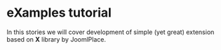 # eXamples tutorial
In this stories we will cover development of simple (yet great) extension based on **X** library by JoomlPlace.
